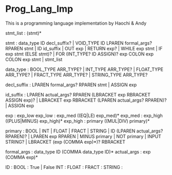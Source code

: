# Prog_Lang_Imp
This is a programming language implementation by Haochi &amp; Andy


stmt_list : (stmt)*

stmt :  data_type ID decl_suffix?
     |  VOID_TYPE ID LPAREN formal_args? RPAREN stmt
     |  ID id_suffix
     |  OUT exp
     |  RETURN exp?
     |  WHILE exp stmt
     |  IF exp stmt (ELSE stmt)?
     |  FOR (INT_TYPE? ID ASSIGN)? exp COLON exp COLON exp stmt
     |  stmt_list

data_type :  BOOL_TYPE ARR_TYPE?
          |  INT_TYPE ARR_TYPE?
          |  FLOAT_TYPE ARR_TYPE?
          |  FRACT_TYPE ARR_TYPE?
          |  STRING_TYPE ARR_TYPE?

decl_suffix :  LPAREN formal_args? RPAREN stmt
            |  ASSIGN exp

id_suffix :  LPAREN actual_args? RPAREN (LBRACKET exp RBRACKET ASSIGN exp)?
          |  LBRACKET exp RBRACKET (LPAREN actual_args? RPAREN)?
          |  ASSIGN exp

exp :  exp_low
exp_low :  exp_med ((EQ|LE) exp_med)*
exp_med :  exp_high ((PLUS|MINUS) exp_high)*
exp_high :  primary ((MUL|DIV) primary)*

primary :  BOOL
        |  INT
        |  FLOAT
        |  FRACT
        |  STRING
        |  ID (LPAREN actual_args? RPAREN)?
        |  LPAREN exp RPAREN
        |  MINUS primary
        |  NOT primary
        |  INPUT STRING?
        |  LBRACKET (exp (COMMA exp)*)? RBRACKET

formal_args :  data_type ID (COMMA data_type ID)*
actual_args :  exp (COMMA exp)*

ID :  <any valid variable name>
BOOL :  True | False
INT :  <any valid int number>
FLOAT :  <any valid floating point number>
FRACT :  <any valid fractional number>
STRING :  <any valid quoted str constant>

